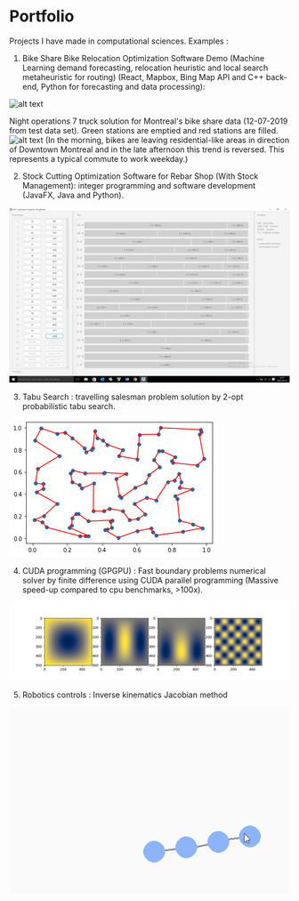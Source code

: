 # Portfolio
Projects I have made in computational sciences. Examples : 

1. Bike Share Bike Relocation Optimization Software Demo (Machine Learning demand forecasting, relocation heuristic and local search metaheuristic for routing) (React, Mapbox, Bing Map API and C++ back-end, Python for forecasting and data processing):

![alt text](https://github.com/Gucciimad/Portfolio/blob/main/Qty_relocaliser2.PNG?raw=true)

Night operations 7 truck solution for Montreal's bike share data (12-07-2019 from test data set). Green stations are emptied and red stations are filled. 
![alt text](https://github.com/Gucciimad/Portfolio/blob/main/sol_vis_12_07.png?raw=true)
(In the morning, bikes are leaving residential-like areas in direction of Downtown Montreal and in
the late afternoon this trend is reversed. This represents a typical commute to work weekday.)

2. Stock Cutting Optimization Software for Rebar Shop (With Stock Management): integer programming and software development (JavaFX, Java and Python). 

![alt text](https://github.com/Gucciimad/Portfolio/blob/main/LGG.png?raw=true)

3. Tabu Search : travelling salesman problem solution by 2-opt probabilistic tabu search. 

![alt text](https://github.com/Gucciimad/Portfolio/blob/main/TPS.png?raw=true)

4. CUDA programming (GPGPU) : Fast boundary problems numerical solver by finite difference using CUDA parallel programming (Massive speed-up compared to cpu benchmarks, >100x).

![alt text](https://github.com/Gucciimad/Portfolio/blob/main/Figure_1.png?raw=true)

5. Robotics controls : Inverse kinematics Jacobian method

![alt text](https://github.com/Gucciimad/Portfolio/blob/main/inv_kin.gif?raw=true)
